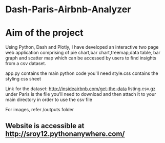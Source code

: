 # Dash-Paris-Airbnb-Analyzer
# Aim of the project
Using Python, Dash and Plotly, I have developed an interactive two page web application comprising of pie chart,bar chart,treemap,data table, bar graph and scatter map which can be accessed by users to find insights from a csv dataset.

app.py contains the main python code you'll need
style.css contains the styling css sheet 

Link for the dataset:
http://insideairbnb.com/get-the-data
listing.csv.gz under Paris is the file you'll need to download and then attach it to your main directory in order to use the csv file

For images, refer /outputs folder

## Website is accessible at http://sroy12.pythonanywhere.com/
